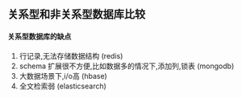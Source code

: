 ## 关系型和非关系型数据库比较

#### 关系型数据库的缺点
1. 行记录,无法存储数据结构 (redis)
2. schema 扩展很不方便,比如数据多的情况下,添加列,锁表 (mongodb)
3. 大数据场景下,i/o高 (hbase)
4. 全文检索弱 (elasticsearch)

   
